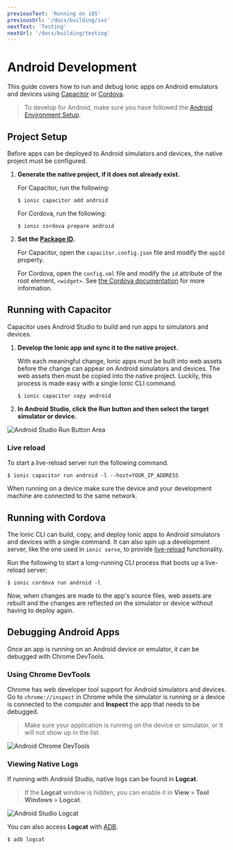 ```yaml
---
previousText: 'Running on iOS'
previousUrl: '/docs/building/ios'
nextText: 'Testing'
nextUrl: '/docs/building/testing'
---
```


# Android Development

This guide covers how to run and debug Ionic apps on Android emulators and devices using [Capacitor](/docs/faq/glossary#capacitor) or [Cordova](/docs/faq/glossary#cordova).

> To develop for Android, make sure you have followed the [Android Environment Setup](/docs/installation/android).

## Project Setup

Before apps can be deployed to Android simulators and devices, the native project must be configured.

1. **Generate the native project, if it does not already exist.**

    For Capacitor, run the following:

    ```shell
    $ ionic capacitor add android
    ```

    For Cordova, run the following:

    ```shell
    $ ionic cordova prepare android
    ```

2. **Set the [Package ID](/docs/faq/glossary#package-id).**

    For Capacitor, open the `capacitor.config.json` file and modify the `appId` property.

    For Cordova, open the `config.xml` file and modify the `id` attribute of the root element, `<widget>`. See [the Cordova documentation](https://cordova.apache.org/docs/en/latest/config_ref/#widget) for more information.


## Running with Capacitor

Capacitor uses Android Studio to build and run apps to simulators and devices.

1. **Develop the Ionic app and sync it to the native project.**

    With each meaningful change, Ionic apps must be built into web assets before the change can appear on Android simulators and devices. The web assets then must be copied into the native project. Luckily, this process is made easy with a single Ionic CLI command.

    ```shell
    $ ionic capacitor copy android
    ```

2. **In Android Studio, click the Run button and then select the target simulator or device.**

![Android Studio Run Button Area](/docs/assets/img/running/android-studio-run-button-area.png)

### Live reload
To start a live-reload server run the following command.

```shell
$ ionic capacitor run android -l --host=YOUR_IP_ADDRESS
```
When running on a device make sure the device and your development machine are connected to the same network.

## Running with Cordova

The Ionic CLI can build, copy, and deploy Ionic apps to Android simulators and devices with a single command. It can also spin up a development server, like the one used in `ionic serve`, to provide [live-reload](/docs/faq/glossary#livereload) functionality.

Run the following to start a long-running CLI process that boots up a live-reload server:

```shell
$ ionic cordova run android -l
```

Now, when changes are made to the app's source files, web assets are rebuilt and the changes are reflected on the simulator or device without having to deploy again.

## Debugging Android Apps

Once an app is running on an Android device or emulator, it can be debugged with Chrome DevTools.

### Using Chrome DevTools

Chrome has web developer tool support for Android simulators and devices. Go to `chrome://inspect` in Chrome while the simulator is running or a device is connected to the computer and **Inspect** the app that needs to be debugged.

> Make sure your application is running on the device or simulator, or it will not show up in the list.

![Android Chrome DevTools](/docs/assets/img/running/android-chrome-devtools.png)

### Viewing Native Logs

If running with Android Studio, native logs can be found in **Logcat**.

> If the **Logcat** window is hidden, you can enable it in **View** &raquo; **Tool Windows** &raquo; **Logcat**.

![Android Studio Logcat](/docs/assets/img/running/android-studio-logcat.png)

You can also access **Logcat** with [ADB](https://developer.android.com/studio/command-line/adb).

```shell
$ adb logcat
```
